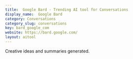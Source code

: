 ```yaml
---
title:  Google Bard - Trending AI tool for Conversations
display_name:  Google Bard
category: Conversations
category_slug: conversations
key: bard_google_com
website: https://bard.google.com/
layout: aitool
---
```


Creative ideas and summaries generated.
